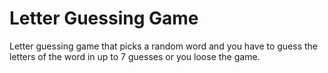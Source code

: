 # Letter Guessing Game
Letter guessing game that picks a random word and you have to guess the letters of the word in up to 7 guesses or you loose the game.
